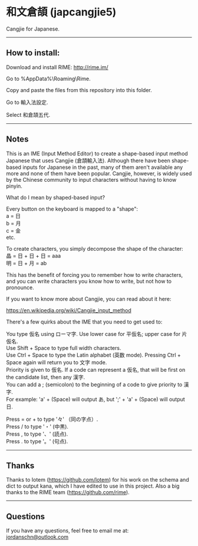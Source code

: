 # 和文倉頡 (japcangjie5)
Cangjie for Japanese.

----------------
How to install:
----------------

Download and install RIME:
http://rime.im/

Go to %AppData%\Roaming\Rime.

Copy and paste the files from this repository into this folder.

Go to 輸入法設定.

Select 和倉頡五代.

------
Notes
------

This is an IME (Input Method Editor) to create a shape-based input method Japanese that uses Cangjie (倉頡輸入法). Although there have been shape-based inputs for Japanese in the past, many of them aren't available any more and none of them have been popular. Cangjie, however, is widely used by the Chinese community to input characters without having to know pinyin.

What do I mean by shaped-based input?

Every button on the keyboard is mapped to a "shape": <br/>
a = 日 <br/>
b = 月 <br/>
c = 金 <br/>
etc.

To create characters, you simply decompose the shape of the character: <br/>
晶 = 日 + 日 + 日 = aaa <br/>
明 = 日 + 月 = ab 

This has the benefit of forcing you to remember how to write characters, and you can write characters you know how to write, but not how to pronounce.

If you want to know more about Cangjie, you can read about it here:

https://en.wikipedia.org/wiki/Cangjie_input_method

There's a few quirks about the IME that you need to get used to:

You type 仮名 using ローマ字. Use lower case for 平仮名; upper case for 片仮名. <br/>
Use Shift + Space to type full width characters. <br/>
Use Ctrl + Space to type the Latin alphabet (英数 mode). Pressing Ctrl + Space again will return you to 文字 mode. <br/>
Priority is given to 仮名. If a code can represent a 仮名, that will be first on the candidate list, then any 漢字. <br/>
You can add a ; (semicolon) to the beginning of a code to give priority to 漢字. <br/>
For example: 'a' + (Space) will output あ, but ';' + 'a' + (Space) will output 日. <br/>

Press = or + to type '々' （同の字点）. <br/>
Press / to type '・' (中黒). <br/>
Press , to type '、' (読点). <br/>
Press . to type '。' (句点). <br/>


----------
Thanks
----------

Thanks to Iotem (https://github.com/lotem) for his work on the schema and dict to output kana, which I have edited to use in this project.
Also a big thanks to the RIME team (https://github.com/rime).

----------
Questions
----------

If you have any questions, feel free to email me at:
jordanschn@outlook.com
